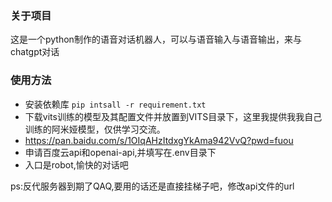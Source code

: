 ### 关于项目
这是一个python制作的语音对话机器人，可以与语音输入与语音输出，来与chatgpt对话

### 使用方法
* 安装依赖库 `pip intsall -r requirement.txt`
* 下载vits训练的模型及其配置文件并放置到VITS目录下，这里我提供我我自己训练的阿米娅模型，仅供学习交流。
* https://pan.baidu.com/s/1OIqAHzItdxgYkAma942VvQ?pwd=fuou
* 申请百度云api和openai-api,并填写在.env目录下
* 入口是robot,愉快的对话吧

ps:反代服务器到期了QAQ,要用的话还是直接挂梯子吧，修改api文件的url

